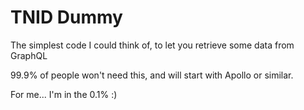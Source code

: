 # TNID Dummy

The simplest code I could think of, to let you retrieve some data from GraphQL

99.9% of people won't need this, and will start with Apollo or similar.

For me... I'm in the 0.1% :)

